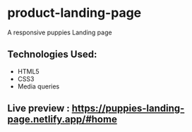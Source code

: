 # product-landing-page
A responsive puppies Landing page
## Technologies Used:
- HTML5
- CSS3
- Media queries
## Live preview : https://puppies-landing-page.netlify.app/#home
